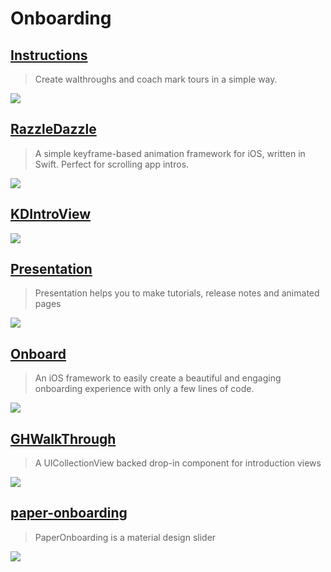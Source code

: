Onboarding
==

[Instructions](https://github.com/ephread/Instructions)
--
> Create walthroughs and coach mark tours in a simple way.

![](https://camo.githubusercontent.com/072ef03302b2ba16605c71f8e5e7a19bb700e149/687474703a2f2f692e696d6775722e636f6d2f4a556c514839462e676966)

[RazzleDazzle](https://github.com/IFTTT/RazzleDazzle)
--
> A simple keyframe-based animation framework for iOS, written in Swift. Perfect for scrolling app intros.

![](https://github.com/IFTTT/RazzleDazzle/raw/master/Example/Docs/razzledazzle-demo.gif)

[KDIntroView](https://github.com/likedan/KDIntroView)
--
> 

![](https://github.com/likedan/KDIntroView/raw/master/Imgs/showup.gif)

[Presentation](https://github.com/hyperoslo/Presentation)
--
> Presentation helps you to make tutorials, release notes and animated pages

![](https://raw.githubusercontent.com/hyperoslo/Presentation/master/Example/Parallax/Images/Parallax-v2.gif)

[Onboard](https://github.com/mamaral/Onboard)
--
> An iOS framework to easily create a beautiful and engaging onboarding experience with only a few lines of code.

![](https://github.com/mamaral/Onboard/raw/master/Screenshots/city.gif)

[GHWalkThrough](https://github.com/GnosisHub/GHWalkThrough)
--
> A UICollectionView backed drop-in component for introduction views

![](https://github.com/GnosisHub/GHWalkThrough/raw/master/wthorizontal.gif)

[paper-onboarding](https://github.com/Ramotion/paper-onboarding)
--
> PaperOnboarding is a material design slider

![](https://github.com/Ramotion/paper-onboarding/raw/master/preview.gif)
